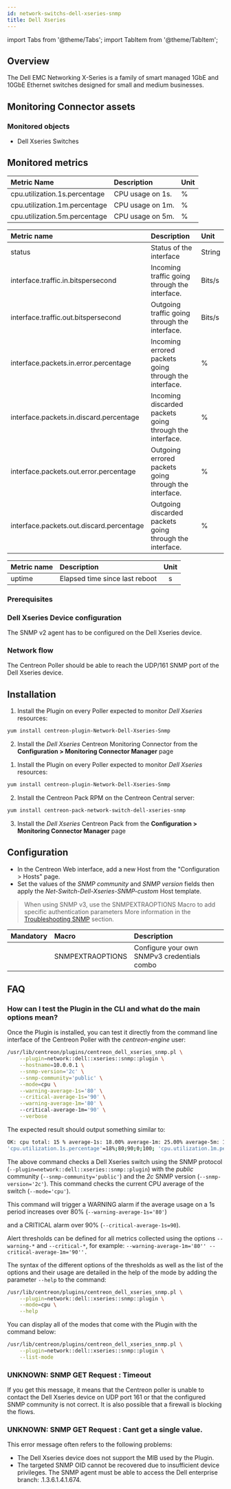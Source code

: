 ```yaml
---
id: network-switchs-dell-xseries-snmp
title: Dell Xseries
---
```

import Tabs from '@theme/Tabs';
import TabItem from '@theme/TabItem';


## Overview

The Dell EMC Networking X-Series is a family of smart managed 1GbE and 10GbE Ethernet switches designed 
for small and medium businesses.
	
## Monitoring Connector assets

### Monitored objects

* Dell Xseries Switches

## Monitored metrics 

<Tabs groupId="sync">
<TabItem value="Cpu" label="Cpu">

| Metric Name                              | Description            | Unit  |
| :--------------------------------------- | :--------------------- | :---- |
| cpu.utilization.1s.percentage            | CPU usage on 1s.       |   %   |
| cpu.utilization.1m.percentage            | CPU usage on 1m.       |   %   |
| cpu.utilization.5m.percentage            | CPU usage on 5m.       |   %   |

</TabItem>
<TabItem value="Interfaces" label="Interfaces">

| Metric name                              | Description                                             | Unit   |
|:-----------------------------------------|:--------------------------------------------------------|:-------|
| status                                   | Status of the interface                                 | String |
| interface.traffic.in.bitspersecond       | Incoming traffic going through the interface.           | Bits/s |
| interface.traffic.out.bitspersecond      | Outgoing traffic going through the interface.           | Bits/s |
| interface.packets.in.error.percentage    | Incoming errored packets going through the interface.   | %      |
| interface.packets.in.discard.percentage  | Incoming discarded packets going through the interface. | %      |
| interface.packets.out.error.percentage   | Outgoing errored packets going through the interface.   | %      |
| interface.packets.out.discard.percentage | Outgoing discarded packets going through the interface. | %      |

</TabItem>
<TabItem value="Uptime" label="Uptime">

| Metric name | Description                                | Unit |
| :---------- | :----------------------------------------- | :--: |
| uptime      | Elapsed time since last reboot             |   s  |

</TabItem>
</Tabs>

### Prerequisites

### Dell Xseries Device configuration

The SNMP v2 agent has to be configured on the Dell Xseries device.

### Network flow

The Centreon Poller should be able to reach the UDP/161 SNMP port of the Dell Xseries device.

## Installation

<Tabs groupId="sync">
<TabItem value="Online License" label="Online License">

1. Install the Plugin on every Poller expected to monitor *Dell Xseries* resources:

```bash
yum install centreon-plugin-Network-Dell-Xseries-Snmp
```

2. Install the *Dell Xseries* Centreon Monitoring Connector from the **Configuration > Monitoring Connector Manager** page

</TabItem>
<TabItem value="Offline License" label="Offline License">

1. Install the Plugin on every Poller expected to monitor *Dell Xseries* resources:

```bash
yum install centreon-plugin-Network-Dell-Xseries-Snmp
```

2. Install the Centreon Pack RPM on the Centreon Central server:

```bash
yum install centreon-pack-network-switch-dell-xseries-snmp
```

3. Install the *Dell Xseries* Centreon Pack from the **Configuration > Monitoring Connector Manager** page

</TabItem>
</Tabs>

## Configuration

* In the Centreon Web interface, add a new Host from the "Configuration > Hosts" page.
* Set the values of the *SNMP community* and *SNMP version* fields then apply the *Net-Switch-Dell-Xseries-SNMP-custom* Host template.

> When using SNMP v3, use the SNMPEXTRAOPTIONS Macro to add specific authentication parameters 
> More information in the [Troubleshooting SNMP](../getting-started/how-to-guides/troubleshooting-plugins.md#snmpv3-options-mapping) section.

| Mandatory   | Macro            | Description                                  |
|:------------|:-----------------|:---------------------------------------------|
|             | SNMPEXTRAOPTIONS | Configure your own SNMPv3 credentials combo  |

## FAQ

### How can I test the Plugin in the CLI and what do the main options mean?

Once the Plugin is installed, you can test it directly from the command line interface of the Centreon Poller with the *centreon-engine* user:

```bash
/usr/lib/centreon/plugins/centreon_dell_xseries_snmp.pl \
	--plugin=network::dell::xseries::snmp::plugin \
	--hostname=10.0.0.1 \
	--snmp-version='2c' \
	--snmp-community='public' \
	--mode=cpu \
	--warning-average-1s='80' \
	--critical-average-1s='90' \
	--warning-average-1m='80' \ 
	--critical-average-1m='90' \
	--verbose

```

The expected result should output something similar to:

```bash
OK: cpu total: 15 % average-1s: 18.00% average-1m: 25.00% average-5m: 15.00%|
'cpu.utilization.1s.percentage'=18%;80;90;0;100; 'cpu.utilization.1m.percentage'=25%;80;90;0;100; 'cpu.utilization.1s.percentage'=15%;;;0;100
```

The above command checks a Dell Xseries switch using the SNMP protocol (```--plugin=network::dell::xseries::snmp::plugin```) 
with the *public* community (```--snmp-community='public'```) and the *2c* SNMP version (```--snmp-version='2c'```).
This command checks the current CPU average of the switch (```--mode='cpu'```).

This command will trigger a WARNING alarm if the average usage on a 1s period increases over 80% (```--warning-average-1s='80'```)

and a CRITICAL alarm over 90% (```--critical-average-1s=90```).

Alert thresholds can be defined for all metrics collected using the 
options ```--warning-*``` and ```--critical-*```, for example:
```--warning-average-1m='80'' --critical-average-1m='90''.```

The syntax of the different options of the thresholds as well as the list of the options and their usage
are detailed in the help of the mode by adding the parameter ```--help``` to the command:

```bash
/usr/lib/centreon/plugins/centreon_dell_xseries_snmp.pl \
	--plugin=network::dell::xseries::snmp::plugin \
	--mode=cpu \
	--help
```

You can display all of the modes that come with the Plugin with the command below:

```bash
/usr/lib/centreon/plugins/centreon_dell_xseries_snmp.pl \
	--plugin=network::dell::xseries::snmp::plugin \
	--list-mode
```

### UNKNOWN: SNMP GET Request : Timeout

If you get this message, it means that the Centreon poller is unable to contact the Dell Xseries device on UDP port 161
or that the configured SNMP community is not correct. It is also possible that a firewall is blocking the flows.

### UNKNOWN: SNMP GET Request : Cant get a single value.

This error message often refers to the following problems:

* The Dell Xseries device does not support the MIB used by the Plugin.
* The targeted SNMP OID cannot be recovered due to insufficient device privileges.
The SNMP agent must be able to access the Dell enterprise branch: .1.3.6.1.4.1.674.
